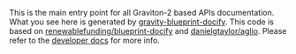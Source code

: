 This is the main entry point for all Graviton-2 based APIs documentation. What you see here is generated by [gravity-blueprint-docify](https://github.com/gravity-platform/gravity-blueprint-docify).
This code is based on [renewablefunding/blueprint-docify](https://github.com/renewablefunding/blueprint-docify)
and [danielgtaylor/aglio](https://github.com/danielgtaylor/aglio). Please refer to the [developer docs](https://github.com/gravity-platform/gravity-blueprint-docify/blob/DEVELOPMENT.md) for more info.
